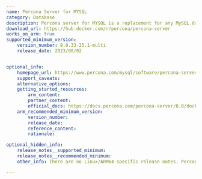 ```yaml
---
name: Percona Server for MYSQL
category: Database
description: Percona server for MYSQL is a replacement for any MySQL database. It is fully compatible, advanced, and freely available. It provides greater scalability, superior performance, high availability and enhanced backups.
download_url: https://hub.docker.com/r/percona/percona-server
works_on_arm: true
supported_minimum_version:
    version_number: 8.0.33-25.1-multi
    release_date: 2023/08/02


optional_info:
    homepage_url: https://www.percona.com/mysql/software/percona-server-for-mysql
    support_caveats:
    alternative_options:
    getting_started_resources:
        arm_content:
        partner_content:
        official_docs: https://docs.percona.com/percona-server/8.0/docker.html#percona-server-for-mysql-arm64
    arm_recommended_minimum_version:
        version_number:
        release_date:
        reference_content:
        rationale:

optional_hidden_info:
    release_notes__supported_minimum:
    release_notes__recommended_minimum:
    other_info: There are no Linux/ARM64 specific release notes. Percona server for MYSQL does not release binaries for Linux/ARM64, but the docker images are available for linux/ARM64 in version 8.x as noted in the [MYSQL Software](https://www.percona.com/services/policies/percona-software-support-lifecycle) section. Percona server docker image version 8.0.33-25.1-multi is the first multi-arch docker image available at DockerHub.

---
```

